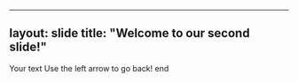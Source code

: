 ----
layout: slide
title: "Welcome to our second slide!"
---
Your text
Use the left arrow to go back!
end
